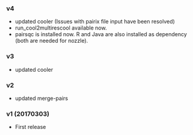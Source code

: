 ### v4
* updated cooler (Issues with pairix file input have been resolved)
* run_cool2multirescool available now.
* pairsqc is installed now. R and Java are also installed as dependency (both are needed for nozzle).


### v3
* updated cooler

### v2
* updated merge-pairs

### v1 (20170303)
* First release
